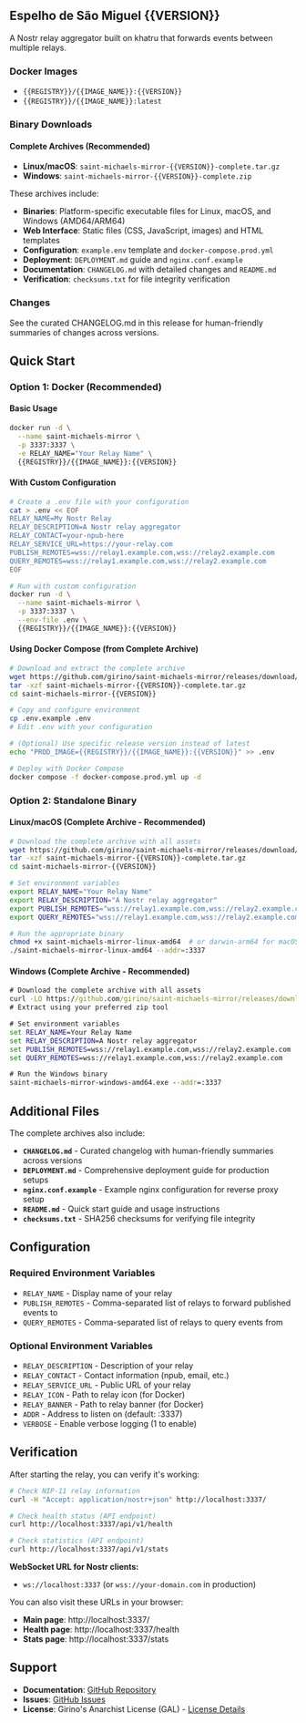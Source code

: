 ## Espelho de São Miguel {{VERSION}}

A Nostr relay aggregator built on khatru that forwards events between multiple relays.

### Docker Images
- `{{REGISTRY}}/{{IMAGE_NAME}}:{{VERSION}}`
- `{{REGISTRY}}/{{IMAGE_NAME}}:latest`

### Binary Downloads

#### Complete Archives (Recommended)
- **Linux/macOS**: `saint-michaels-mirror-{{VERSION}}-complete.tar.gz`
- **Windows**: `saint-michaels-mirror-{{VERSION}}-complete.zip`

These archives include:
- **Binaries**: Platform-specific executable files for Linux, macOS, and Windows (AMD64/ARM64)
- **Web Interface**: Static files (CSS, JavaScript, images) and HTML templates
- **Configuration**: `example.env` template and `docker-compose.prod.yml`
- **Deployment**: `DEPLOYMENT.md` guide and `nginx.conf.example`
- **Documentation**: `CHANGELOG.md` with detailed changes and `README.md`
- **Verification**: `checksums.txt` for file integrity verification

### Changes
See the curated CHANGELOG.md in this release for human-friendly summaries of changes across versions.

## Quick Start

### Option 1: Docker (Recommended)

#### Basic Usage
```bash
docker run -d \
  --name saint-michaels-mirror \
  -p 3337:3337 \
  -e RELAY_NAME="Your Relay Name" \
  {{REGISTRY}}/{{IMAGE_NAME}}:{{VERSION}}
```

#### With Custom Configuration
```bash
# Create a .env file with your configuration
cat > .env << EOF
RELAY_NAME=My Nostr Relay
RELAY_DESCRIPTION=A Nostr relay aggregator
RELAY_CONTACT=your-npub-here
RELAY_SERVICE_URL=https://your-relay.com
PUBLISH_REMOTES=wss://relay1.example.com,wss://relay2.example.com
QUERY_REMOTES=wss://relay1.example.com,wss://relay2.example.com
EOF

# Run with custom configuration
docker run -d \
  --name saint-michaels-mirror \
  -p 3337:3337 \
  --env-file .env \
  {{REGISTRY}}/{{IMAGE_NAME}}:{{VERSION}}
```

#### Using Docker Compose (from Complete Archive)
```bash
# Download and extract the complete archive
wget https://github.com/girino/saint-michaels-mirror/releases/download/{{VERSION}}/saint-michaels-mirror-{{VERSION}}-complete.tar.gz
tar -xzf saint-michaels-mirror-{{VERSION}}-complete.tar.gz
cd saint-michaels-mirror-{{VERSION}}

# Copy and configure environment
cp .env.example .env
# Edit .env with your configuration

# (Optional) Use specific release version instead of latest
echo "PROD_IMAGE={{REGISTRY}}/{{IMAGE_NAME}}:{{VERSION}}" >> .env

# Deploy with Docker Compose
docker compose -f docker-compose.prod.yml up -d
```


### Option 2: Standalone Binary

#### Linux/macOS (Complete Archive - Recommended)
```bash
# Download the complete archive with all assets
wget https://github.com/girino/saint-michaels-mirror/releases/download/{{VERSION}}/saint-michaels-mirror-{{VERSION}}-complete.tar.gz
tar -xzf saint-michaels-mirror-{{VERSION}}-complete.tar.gz
cd saint-michaels-mirror-{{VERSION}}

# Set environment variables
export RELAY_NAME="Your Relay Name"
export RELAY_DESCRIPTION="A Nostr relay aggregator"
export PUBLISH_REMOTES="wss://relay1.example.com,wss://relay2.example.com"
export QUERY_REMOTES="wss://relay1.example.com,wss://relay2.example.com"

# Run the appropriate binary
chmod +x saint-michaels-mirror-linux-amd64  # or darwin-arm64 for macOS
./saint-michaels-mirror-linux-amd64 --addr=:3337
```

#### Windows (Complete Archive - Recommended)
```cmd
# Download the complete archive with all assets
curl -LO https://github.com/girino/saint-michaels-mirror/releases/download/{{VERSION}}/saint-michaels-mirror-{{VERSION}}-complete.zip
# Extract using your preferred zip tool

# Set environment variables
set RELAY_NAME=Your Relay Name
set RELAY_DESCRIPTION=A Nostr relay aggregator
set PUBLISH_REMOTES=wss://relay1.example.com,wss://relay2.example.com
set QUERY_REMOTES=wss://relay1.example.com,wss://relay2.example.com

# Run the Windows binary
saint-michaels-mirror-windows-amd64.exe --addr=:3337
```


## Additional Files

The complete archives also include:

- **`CHANGELOG.md`** - Curated changelog with human-friendly summaries across versions
- **`DEPLOYMENT.md`** - Comprehensive deployment guide for production setups
- **`nginx.conf.example`** - Example nginx configuration for reverse proxy setup
- **`README.md`** - Quick start guide and usage instructions
- **`checksums.txt`** - SHA256 checksums for verifying file integrity

## Configuration

### Required Environment Variables
- `RELAY_NAME` - Display name of your relay
- `PUBLISH_REMOTES` - Comma-separated list of relays to forward published events to
- `QUERY_REMOTES` - Comma-separated list of relays to query events from

### Optional Environment Variables
- `RELAY_DESCRIPTION` - Description of your relay
- `RELAY_CONTACT` - Contact information (npub, email, etc.)
- `RELAY_SERVICE_URL` - Public URL of your relay
- `RELAY_ICON` - Path to relay icon (for Docker)
- `RELAY_BANNER` - Path to relay banner (for Docker)
- `ADDR` - Address to listen on (default: :3337)
- `VERBOSE` - Enable verbose logging (1 to enable)

## Verification

After starting the relay, you can verify it's working:

```bash
# Check NIP-11 relay information
curl -H "Accept: application/nostr+json" http://localhost:3337/

# Check health status (API endpoint)
curl http://localhost:3337/api/v1/health

# Check statistics (API endpoint)
curl http://localhost:3337/api/v1/stats
```

**WebSocket URL for Nostr clients:**
- `ws://localhost:3337` (or `wss://your-domain.com` in production)

You can also visit these URLs in your browser:
- **Main page**: http://localhost:3337/
- **Health page**: http://localhost:3337/health
- **Stats page**: http://localhost:3337/stats

## Support

- **Documentation**: [GitHub Repository](https://github.com/girino/saint-michaels-mirror)
- **Issues**: [GitHub Issues](https://github.com/girino/saint-michaels-mirror/issues)
- **License**: Girino's Anarchist License (GAL) - [License Details](https://license.girino.org/)
